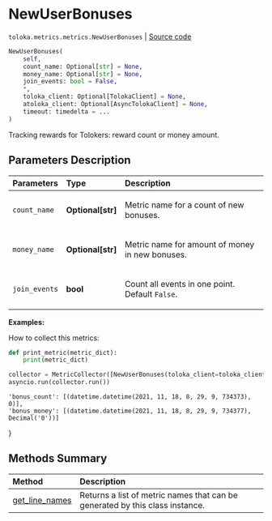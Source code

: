# NewUserBonuses
`toloka.metrics.metrics.NewUserBonuses` | [Source code](https://github.com/Toloka/toloka-kit/blob/v1.1.2/src/metrics/metrics.py#L185)

```python
NewUserBonuses(
    self,
    count_name: Optional[str] = None,
    money_name: Optional[str] = None,
    join_events: bool = False,
    *,
    toloka_client: Optional[TolokaClient] = None,
    atoloka_client: Optional[AsyncTolokaClient] = None,
    timeout: timedelta = ...
)
```

Tracking rewards for Tolokers: reward count or money amount.

## Parameters Description

| Parameters | Type | Description |
| :----------| :----| :-----------|
`count_name`|**Optional\[str\]**|<p>Metric name for a count of new bonuses.</p>
`money_name`|**Optional\[str\]**|<p>Metric name for amount of money in new bonuses.</p>
`join_events`|**bool**|<p>Count all events in one point.  Default `False`.</p>

**Examples:**

How to collect this metrics:
```python
def print_metric(metric_dict):
    print(metric_dict)

collector = MetricCollector([NewUserBonuses(toloka_client=toloka_client)], print_metric)
asyncio.run(collector.run())
```
    'bonus_count': [(datetime.datetime(2021, 11, 18, 8, 29, 9, 734373), 0)],
    'bonus_money': [(datetime.datetime(2021, 11, 18, 8, 29, 9, 734377), Decimal('0'))]
}
## Methods Summary

| Method | Description |
| :------| :-----------|
[get_line_names](toloka.metrics.metrics.NewUserBonuses.get_line_names.md)| Returns a list of metric names that can be generated by this class instance.
